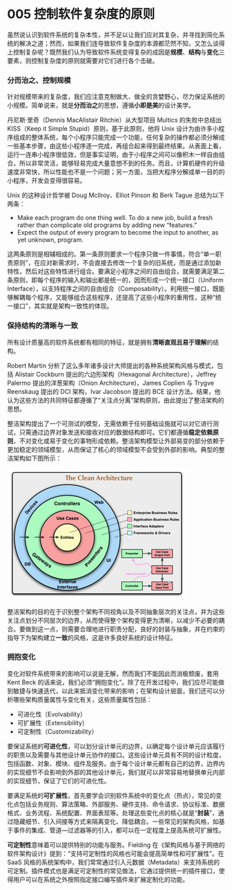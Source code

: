 # 005 控制软件复杂度的原则

虽然说认识到软件系统的复杂本性，并不足以让我们应对其复杂，并寻找到简化系统的解决之道；然而，如果我们连导致软件复杂度的本源都茫然不知，又怎么谈得上控制复杂呢？既然我们认为导致软件系统变得复杂的成因是**规模**、**结构**与**变化**三要素，则控制复杂度的原则就需要对它们进行各个击破。

### 分而治之、控制规模

针对规模带来的复杂度，我们应注意克制做大、做全的贪婪野心，尽力保证系统的小规模。简单说来，就是**分而治之**的思想，遵循**小即是美**的设计美学。

丹尼斯·里奇（Dennis MacAlistair Ritchie）从大型项目 Multics 的失败中总结出 KISS（Keep it Simple Stupid）原则，基于此原则，他将 Unix 设计为由许多小程序组成的整体系统，每个小程序只能完成一个功能，任何复杂的操作都必须分解成一些基本步骤，由这些小程序逐一完成，再组合起来得到最终结果。从表面上看，运行一连串小程序很低效，但是事实证明，由于小程序之间可以像积木一样自由组合，所以非常灵活，能够轻易完成大量意想不到的任务。而且，计算机硬件的升级速度非常快，所以性能也不是一个问题；另一方面，当把大程序分解成单一目的的小程序，开发会变得很容易。

Unix 的这种设计哲学被 Doug McIlroy、Elliot Pinson 和 Berk Tague 总结为以下两条：

- Make each program do one thing well. To do a new job, build a fresh rather than complicate old programs by adding new “features.”
- Expect the output of every program to become the input to another, as yet unknown, program.

这两条原则是相辅相成的。第一条原则要求一个程序只做一件事情，符合“单一职责原则”，在应对新需求时，不会直接去修改一个复杂的旧系统，而是通过添加新特性，然后对这些特性进行组合。要满足小程序之间的自由组合，就需要满足第二条原则，即每个程序的输入和输出都是统一的，因而形成一个统一接口（Uniform Interface），以支持程序之间的自由组合（Composability）。利用统一接口，既能够解耦每个程序，又能够组合这些程序，还提高了这些小程序的重用性，这种“统一接口”，其实就是架构一致性的体现。

### 保持结构的清晰与一致

所有设计质量高的软件系统都有相同的特征，就是拥有**清晰直观且易于理解**的结构。

Robert Martin 分析了这么多年诸多设计大师提出的各种系统架构风格与模式，包括 Alistair Cockburn 提出的六边形架构（Hexagonal Architecture），Jeffrey Palermo 提出的洋葱架构（Onion Architecture)，James Coplien 与 Trygve Reenskaug 提出的 DCI 架构，Ivar Jacobson 提出的 BCE 设计方法。结果，他认为这些方法的共同特征都遵循了“关注点分离”架构原则，由此提出了整洁架构的思想。

整洁架构提出了一个可测试的模型，无需依赖于任何基础设施就可以对它进行测试，只需通过边界对象发送和接收对应的数据结构即可。它们都遵循**稳定依赖原则**，不对变化或易于变化的事物形成依赖。整洁架构模型让外部易变的部分依赖于更加稳定的领域模型，从而保证了核心的领域模型不会受到外部的影响。典型的整洁架构如下图所示：

![enter image description here](images/a2ff02f0-790c-11e8-97d2-5b3665c292ea.png)

整洁架构的目的在于识别整个架构不同视角以及不同抽象层次的关注点，并为这些关注点划分不同层次的边界，从而使得整个架构变得更为清晰，以减少不必要的耦合。要做到这一点，则需要合理地进行职责分配，良好的封装与抽象，并在约束的指导下为架构建立**一致**的风格，这是许多良好系统的设计特征。

### 拥抱变化

变化对软件系统带来的影响可以说是无解，然而我们不能因此而消极颓废，套用 Kent Beck 的话来说，我们必须“拥抱变化”。除了在开发过程中，我们应尽可能做到敏捷与快速迭代，以此来抵消变化带来的影响；在架构设计层面，我们还可以分析哪些架构质量属性与变化有关，这些质量属性包括：

- 可进化性（Evolvability）
- 可扩展性（Extensibility）
- 可定制性（Customizability）

要保证系统的**可进化性**，可以划分设计单元的边界，以确定每个设计单元应该履行的职责以及需要与其他设计单元协作的接口。这些设计单元具有不同的设计粒度，包括函数、对象、模块、组件及服务。由于每个设计单元都有自己的边界，边界内的实现细节不会影响到外部的其他设计单元，我们就可以非常容易地替换单元内部的实现细节，保证了它们的可进化性。

要满足系统的**可扩展性**，首先要学会识别软件系统中的变化点（热点），常见的变化点包括业务规则、算法策略、外部服务、硬件支持、命令请求、协议标准、数据格式、业务流程、系统配置、界面表现等。处理这些变化点的核心就是“**封装**”，通过隐藏细节、引入间接等方式来隔离变化、降低耦合。一些常见的架构风格，如基于事件的集成、管道—过滤器等的引入，都可以在一定程度上提高系统可扩展性。

**可定制性**意味着可以提供特别的功能与服务。Fielding 在《架构风格与基于网络的软件架构设计》提到：“支持可定制性的风格也可能会提高简单性和可扩展性”。在 SaaS 风格的系统架构中，我们常常通过引入元数据（Metadata）来支持系统的可定制。插件模式也是满足可定制性的常见做法，它通过提供统一的插件接口，使得用户可以在系统之外按照指定接口编写插件来扩展定制化的功能。